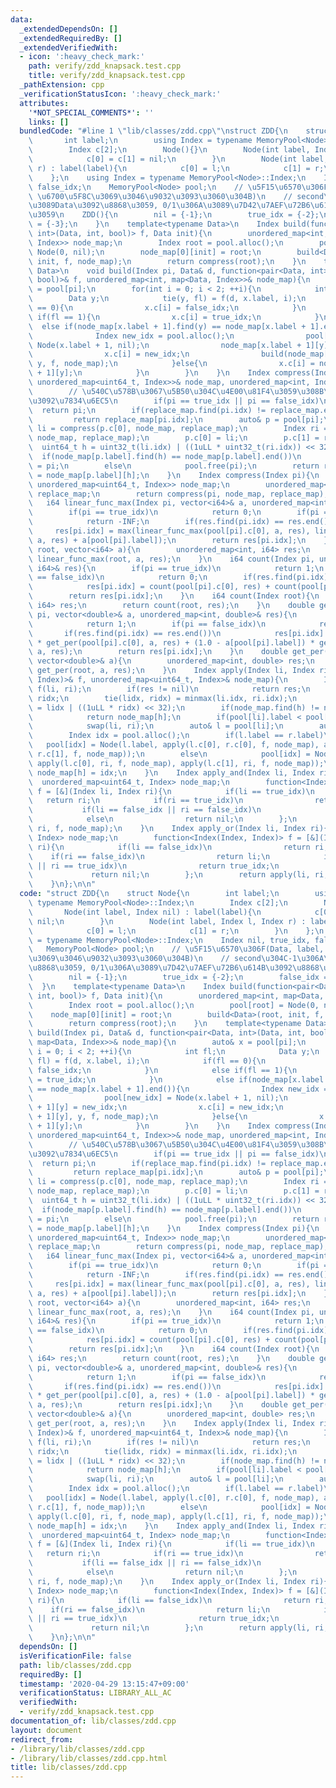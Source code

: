 ```yaml
---
data:
  _extendedDependsOn: []
  _extendedRequiredBy: []
  _extendedVerifiedWith:
  - icon: ':heavy_check_mark:'
    path: verify/zdd_knapsack.test.cpp
    title: verify/zdd_knapsack.test.cpp
  _pathExtension: cpp
  _verificationStatusIcon: ':heavy_check_mark:'
  attributes:
    '*NOT_SPECIAL_COMMENTS*': ''
    links: []
  bundledCode: "#line 1 \"lib/classes/zdd.cpp\"\nstruct ZDD{\n    struct Node{\n \
    \       int label;\n        using Index = typename MemoryPool<Node>::Index;\n\
    \        Index c[2];\n        Node(){}\n        Node(int label, Index nil) : label(label){\n\
    \            c[0] = c[1] = nil;\n        }\n        Node(int label, Index l, Index\
    \ r) : label(label){\n            c[0] = l;\n            c[1] = r;\n        }\n\
    \    };\n    using Index = typename MemoryPool<Node>::Index;\n    Index nil, true_idx,\
    \ false_idx;\n    MemoryPool<Node> pool;\n    // \u5F15\u6570\u306F(Data, label,\
    \ \u6700\u5F8C\u3069\u3046\u9032\u3093\u3060\u304B)\n    // second\u304C-1\u306A\
    \u3089Data\u3092\u8868\u3059, 0/1\u306A\u3089\u7D42\u7AEF\u72B6\u614B\u3092\u8868\
    \u3059\n    ZDD(){\n        nil = {-1};\n        true_idx = {-2};\n        false_idx\
    \ = {-3};\n    }\n    template<typename Data>\n    Index build(function<pair<Data,\
    \ int>(Data, int, bool)> f, Data init){\n        unordered_map<int, map<Data,\
    \ Index>> node_map;\n        Index root = pool.alloc();\n        pool[root] =\
    \ Node(0, nil);\n        node_map[0][init] = root;\n        build<Data>(root,\
    \ init, f, node_map);\n        return compress(root);\n    }\n    template<typename\
    \ Data>\n    void build(Index pi, Data& d, function<pair<Data, int>(Data, int,\
    \ bool)>& f, unordered_map<int, map<Data, Index>>& node_map){\n        auto& x\
    \ = pool[pi];\n        for(int i = 0; i < 2; ++i){\n            int fl;\n    \
    \        Data y;\n            tie(y, fl) = f(d, x.label, i);\n            if(fl\
    \ == 0){\n                x.c[i] = false_idx;\n            }\n            else\
    \ if(fl == 1){\n                x.c[i] = true_idx;\n            }\n          \
    \  else if(node_map[x.label + 1].find(y) == node_map[x.label + 1].end()){\n  \
    \              Index new_idx = pool.alloc();\n                pool[new_idx] =\
    \ Node(x.label + 1, nil);\n                node_map[x.label + 1][y] = new_idx;\n\
    \                x.c[i] = new_idx;\n                build(node_map[x.label + 1][y],\
    \ y, f, node_map);\n            }else{\n                x.c[i] = node_map[x.label\
    \ + 1][y];\n            }\n        }\n    }\n    Index compress(Index pi, unordered_map<int,\
    \ unordered_map<uint64_t, Index>>& node_map, unordered_map<int, Index>& replace_map){\n\
    \        // \u540C\u578B\u3067\u5B50\u304C\u4E00\u81F4\u3059\u308B\u9802\u70B9\
    \u3092\u7834\u6EC5\n        if(pi == true_idx || pi == false_idx)\n          \
    \  return pi;\n        if(replace_map.find(pi.idx) != replace_map.end())\n   \
    \         return replace_map[pi.idx];\n        auto& p = pool[pi];\n        Index\
    \ li = compress(p.c[0], node_map, replace_map);\n        Index ri = compress(p.c[1],\
    \ node_map, replace_map);\n        p.c[0] = li;\n        p.c[1] = ri;\n      \
    \  uint64_t h = uint32_t(li.idx) | ((1uLL * uint32_t(ri.idx)) << 32);\n      \
    \  if(node_map[p.label].find(h) == node_map[p.label].end())\n            node_map[p.label][h]\
    \ = pi;\n        else\n            pool.free(pi);\n        return replace_map[pi.idx]\
    \ = node_map[p.label][h];\n    }\n    Index compress(Index pi){\n        unordered_map<int,\
    \ unordered_map<uint64_t, Index>> node_map;\n        unordered_map<int, Index>\
    \ replace_map;\n        return compress(pi, node_map, replace_map);\n    }\n \
    \   i64 linear_func_max(Index pi, vector<i64>& a, unordered_map<int, i64>& res){\n\
    \        if(pi == true_idx)\n            return 0;\n        if(pi == false_idx)\n\
    \            return -INF;\n        if(res.find(pi.idx) == res.end())\n       \
    \     res[pi.idx] = max(linear_func_max(pool[pi].c[0], a, res), linear_func_max(pool[pi].c[1],\
    \ a, res) + a[pool[pi].label]);\n        return res[pi.idx];\n    }\n    i64 linear_func_max(Index\
    \ root, vector<i64> a){\n        unordered_map<int, i64> res;\n        return\
    \ linear_func_max(root, a, res);\n    }\n    i64 count(Index pi, unordered_map<int,\
    \ i64>& res){\n        if(pi == true_idx)\n            return 1;\n        if(pi\
    \ == false_idx)\n            return 0;\n        if(res.find(pi.idx) == res.end())\n\
    \            res[pi.idx] = count(pool[pi].c[0], res) + count(pool[pi].c[1], res);\n\
    \        return res[pi.idx];\n    }\n    i64 count(Index root){\n        unordered_map<int,\
    \ i64> res;\n        return count(root, res);\n    }\n    double get_per(Index\
    \ pi, vector<double>& a, unordered_map<int, double>& res){\n        if(pi == true_idx)\n\
    \            return 1;\n        if(pi == false_idx)\n            return 0;\n \
    \       if(res.find(pi.idx) == res.end())\n            res[pi.idx] = a[pool[pi].label]\
    \ * get_per(pool[pi].c[0], a, res) + (1.0 - a[pool[pi].label]) * get_per(pool[pi].c[1],\
    \ a, res);\n        return res[pi.idx];\n    }\n    double get_per(Index root,\
    \ vector<double>& a){\n        unordered_map<int, double> res;\n        return\
    \ get_per(root, a, res);\n    }\n    Index apply(Index li, Index ri, function<Index(Index,\
    \ Index)>& f, unordered_map<uint64_t, Index>& node_map){\n        Index res =\
    \ f(li, ri);\n        if(res != nil)\n            return res;\n        int lidx,\
    \ ridx;\n        tie(lidx, ridx) = minmax(li.idx, ri.idx);\n        uint64_t h\
    \ = lidx | ((1uLL * ridx) << 32);\n        if(node_map.find(h) != node_map.end())\n\
    \            return node_map[h];\n        if(pool[li].label < pool[ri].label)\n\
    \            swap(li, ri);\n        auto& l = pool[li];\n        auto& r = pool[ri];\n\
    \        Index idx = pool.alloc();\n        if(l.label == r.label)\n         \
    \   pool[idx] = Node(l.label, apply(l.c[0], r.c[0], f, node_map), apply(l.c[1],\
    \ r.c[1], f, node_map));\n        else\n            pool[idx] = Node(l.label,\
    \ apply(l.c[0], ri, f, node_map), apply(l.c[1], ri, f, node_map));\n        return\
    \ node_map[h] = idx;\n    }\n    Index apply_and(Index li, Index ri){\n      \
    \  unordered_map<uint64_t, Index> node_map;\n        function<Index(Index, Index)>\
    \ f = [&](Index li, Index ri){\n            if(li == true_idx)\n             \
    \   return ri;\n            if(ri == true_idx)\n                return li;\n \
    \           if(li == false_idx || ri == false_idx)\n                return false_idx;\n\
    \            else\n                return nil;\n        };\n        return apply(li,\
    \ ri, f, node_map);\n    }\n    Index apply_or(Index li, Index ri){\n        unordered_map<uint64_t,\
    \ Index> node_map;\n        function<Index(Index, Index)> f = [&](Index li, Index\
    \ ri){\n            if(li == false_idx)\n                return ri;\n        \
    \    if(ri == false_idx)\n                return li;\n            if(li == true_idx\
    \ || ri == true_idx)\n                return true_idx;\n            else\n   \
    \             return nil;\n        };\n        return apply(li, ri, f, node_map);\n\
    \    }\n};\n\n"
  code: "struct ZDD{\n    struct Node{\n        int label;\n        using Index =\
    \ typename MemoryPool<Node>::Index;\n        Index c[2];\n        Node(){}\n \
    \       Node(int label, Index nil) : label(label){\n            c[0] = c[1] =\
    \ nil;\n        }\n        Node(int label, Index l, Index r) : label(label){\n\
    \            c[0] = l;\n            c[1] = r;\n        }\n    };\n    using Index\
    \ = typename MemoryPool<Node>::Index;\n    Index nil, true_idx, false_idx;\n \
    \   MemoryPool<Node> pool;\n    // \u5F15\u6570\u306F(Data, label, \u6700\u5F8C\
    \u3069\u3046\u9032\u3093\u3060\u304B)\n    // second\u304C-1\u306A\u3089Data\u3092\
    \u8868\u3059, 0/1\u306A\u3089\u7D42\u7AEF\u72B6\u614B\u3092\u8868\u3059\n    ZDD(){\n\
    \        nil = {-1};\n        true_idx = {-2};\n        false_idx = {-3};\n  \
    \  }\n    template<typename Data>\n    Index build(function<pair<Data, int>(Data,\
    \ int, bool)> f, Data init){\n        unordered_map<int, map<Data, Index>> node_map;\n\
    \        Index root = pool.alloc();\n        pool[root] = Node(0, nil);\n    \
    \    node_map[0][init] = root;\n        build<Data>(root, init, f, node_map);\n\
    \        return compress(root);\n    }\n    template<typename Data>\n    void\
    \ build(Index pi, Data& d, function<pair<Data, int>(Data, int, bool)>& f, unordered_map<int,\
    \ map<Data, Index>>& node_map){\n        auto& x = pool[pi];\n        for(int\
    \ i = 0; i < 2; ++i){\n            int fl;\n            Data y;\n            tie(y,\
    \ fl) = f(d, x.label, i);\n            if(fl == 0){\n                x.c[i] =\
    \ false_idx;\n            }\n            else if(fl == 1){\n                x.c[i]\
    \ = true_idx;\n            }\n            else if(node_map[x.label + 1].find(y)\
    \ == node_map[x.label + 1].end()){\n                Index new_idx = pool.alloc();\n\
    \                pool[new_idx] = Node(x.label + 1, nil);\n                node_map[x.label\
    \ + 1][y] = new_idx;\n                x.c[i] = new_idx;\n                build(node_map[x.label\
    \ + 1][y], y, f, node_map);\n            }else{\n                x.c[i] = node_map[x.label\
    \ + 1][y];\n            }\n        }\n    }\n    Index compress(Index pi, unordered_map<int,\
    \ unordered_map<uint64_t, Index>>& node_map, unordered_map<int, Index>& replace_map){\n\
    \        // \u540C\u578B\u3067\u5B50\u304C\u4E00\u81F4\u3059\u308B\u9802\u70B9\
    \u3092\u7834\u6EC5\n        if(pi == true_idx || pi == false_idx)\n          \
    \  return pi;\n        if(replace_map.find(pi.idx) != replace_map.end())\n   \
    \         return replace_map[pi.idx];\n        auto& p = pool[pi];\n        Index\
    \ li = compress(p.c[0], node_map, replace_map);\n        Index ri = compress(p.c[1],\
    \ node_map, replace_map);\n        p.c[0] = li;\n        p.c[1] = ri;\n      \
    \  uint64_t h = uint32_t(li.idx) | ((1uLL * uint32_t(ri.idx)) << 32);\n      \
    \  if(node_map[p.label].find(h) == node_map[p.label].end())\n            node_map[p.label][h]\
    \ = pi;\n        else\n            pool.free(pi);\n        return replace_map[pi.idx]\
    \ = node_map[p.label][h];\n    }\n    Index compress(Index pi){\n        unordered_map<int,\
    \ unordered_map<uint64_t, Index>> node_map;\n        unordered_map<int, Index>\
    \ replace_map;\n        return compress(pi, node_map, replace_map);\n    }\n \
    \   i64 linear_func_max(Index pi, vector<i64>& a, unordered_map<int, i64>& res){\n\
    \        if(pi == true_idx)\n            return 0;\n        if(pi == false_idx)\n\
    \            return -INF;\n        if(res.find(pi.idx) == res.end())\n       \
    \     res[pi.idx] = max(linear_func_max(pool[pi].c[0], a, res), linear_func_max(pool[pi].c[1],\
    \ a, res) + a[pool[pi].label]);\n        return res[pi.idx];\n    }\n    i64 linear_func_max(Index\
    \ root, vector<i64> a){\n        unordered_map<int, i64> res;\n        return\
    \ linear_func_max(root, a, res);\n    }\n    i64 count(Index pi, unordered_map<int,\
    \ i64>& res){\n        if(pi == true_idx)\n            return 1;\n        if(pi\
    \ == false_idx)\n            return 0;\n        if(res.find(pi.idx) == res.end())\n\
    \            res[pi.idx] = count(pool[pi].c[0], res) + count(pool[pi].c[1], res);\n\
    \        return res[pi.idx];\n    }\n    i64 count(Index root){\n        unordered_map<int,\
    \ i64> res;\n        return count(root, res);\n    }\n    double get_per(Index\
    \ pi, vector<double>& a, unordered_map<int, double>& res){\n        if(pi == true_idx)\n\
    \            return 1;\n        if(pi == false_idx)\n            return 0;\n \
    \       if(res.find(pi.idx) == res.end())\n            res[pi.idx] = a[pool[pi].label]\
    \ * get_per(pool[pi].c[0], a, res) + (1.0 - a[pool[pi].label]) * get_per(pool[pi].c[1],\
    \ a, res);\n        return res[pi.idx];\n    }\n    double get_per(Index root,\
    \ vector<double>& a){\n        unordered_map<int, double> res;\n        return\
    \ get_per(root, a, res);\n    }\n    Index apply(Index li, Index ri, function<Index(Index,\
    \ Index)>& f, unordered_map<uint64_t, Index>& node_map){\n        Index res =\
    \ f(li, ri);\n        if(res != nil)\n            return res;\n        int lidx,\
    \ ridx;\n        tie(lidx, ridx) = minmax(li.idx, ri.idx);\n        uint64_t h\
    \ = lidx | ((1uLL * ridx) << 32);\n        if(node_map.find(h) != node_map.end())\n\
    \            return node_map[h];\n        if(pool[li].label < pool[ri].label)\n\
    \            swap(li, ri);\n        auto& l = pool[li];\n        auto& r = pool[ri];\n\
    \        Index idx = pool.alloc();\n        if(l.label == r.label)\n         \
    \   pool[idx] = Node(l.label, apply(l.c[0], r.c[0], f, node_map), apply(l.c[1],\
    \ r.c[1], f, node_map));\n        else\n            pool[idx] = Node(l.label,\
    \ apply(l.c[0], ri, f, node_map), apply(l.c[1], ri, f, node_map));\n        return\
    \ node_map[h] = idx;\n    }\n    Index apply_and(Index li, Index ri){\n      \
    \  unordered_map<uint64_t, Index> node_map;\n        function<Index(Index, Index)>\
    \ f = [&](Index li, Index ri){\n            if(li == true_idx)\n             \
    \   return ri;\n            if(ri == true_idx)\n                return li;\n \
    \           if(li == false_idx || ri == false_idx)\n                return false_idx;\n\
    \            else\n                return nil;\n        };\n        return apply(li,\
    \ ri, f, node_map);\n    }\n    Index apply_or(Index li, Index ri){\n        unordered_map<uint64_t,\
    \ Index> node_map;\n        function<Index(Index, Index)> f = [&](Index li, Index\
    \ ri){\n            if(li == false_idx)\n                return ri;\n        \
    \    if(ri == false_idx)\n                return li;\n            if(li == true_idx\
    \ || ri == true_idx)\n                return true_idx;\n            else\n   \
    \             return nil;\n        };\n        return apply(li, ri, f, node_map);\n\
    \    }\n};\n\n"
  dependsOn: []
  isVerificationFile: false
  path: lib/classes/zdd.cpp
  requiredBy: []
  timestamp: '2020-04-29 13:15:47+09:00'
  verificationStatus: LIBRARY_ALL_AC
  verifiedWith:
  - verify/zdd_knapsack.test.cpp
documentation_of: lib/classes/zdd.cpp
layout: document
redirect_from:
- /library/lib/classes/zdd.cpp
- /library/lib/classes/zdd.cpp.html
title: lib/classes/zdd.cpp
---
```

